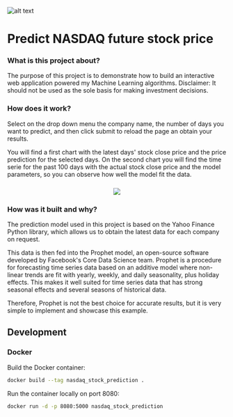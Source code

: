 ![alt text](https://github.com/algerza/flask_prophet_web_app/blob/main/cover.jpg?raw=true)

# Predict NASDAQ future stock price

### What is this project about?

The purpose of this project is to demonstrate how to build an interactive web application powered my Machine Learning algorithms.
Disclaimer: It should not be used as the sole basis for making investment decisions.

### How does it work?

Select on the drop down menu the company name, the number of days you want to predict, and then click submit to reload the page an obtain your results.

You will find a first chart with the latest days' stock close price and the price prediction for the selected days. On the second chart you will find the time serie for the past 100 days with the actual stock close price and the model parameters, so you can observe how well the model fit the data.

<h3 align="center"><img src="https://github.com/algerza/flask_prophet_web_app/blob/main/flask_nasdaq.gif?raw=true"/></h3>

### How was it built and why?

The prediction model used in this project is based on the Yahoo Finance Python library, which allows us to obtain the latest data for each company on request.

This data is then fed into the Prophet model, an open-source software developed by Facebook's Core Data Science team. Prophet is a procedure for forecasting time series data based on an additive model where non-linear trends are fit with yearly, weekly, and daily seasonality, plus holiday effects. This makes it well suited for time series data that has strong seasonal effects and several seasons of historical data.

Therefore, Prophet is not the best choice for accurate results, but it is very simple to implement and showcase this example.

## Development

### Docker

Build the Docker container:

```bash
docker build --tag nasdaq_stock_prediction .
```

Run the container locally on port 8080:

```bash
docker run -d -p 8080:5000 nasdaq_stock_prediction
```
